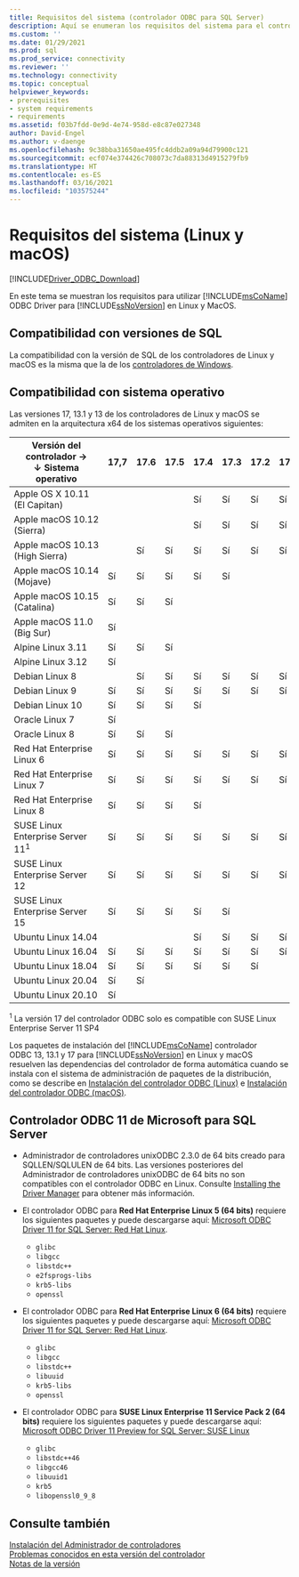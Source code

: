```yaml
---
title: Requisitos del sistema (controlador ODBC para SQL Server)
description: Aquí se enumeran los requisitos del sistema para el controlador ODBC para SQL Server en los sistemas operativos Linux y macOS.
ms.custom: ''
ms.date: 01/29/2021
ms.prod: sql
ms.prod_service: connectivity
ms.reviewer: ''
ms.technology: connectivity
ms.topic: conceptual
helpviewer_keywords:
- prerequisites
- system requirements
- requirements
ms.assetid: f03b7fdd-0e9d-4e74-958d-e8c87e027348
author: David-Engel
ms.author: v-daenge
ms.openlocfilehash: 9c38bba31650ae495fc4ddb2a09a94d79900c121
ms.sourcegitcommit: ecf074e374426c708073c7da88313d4915279fb9
ms.translationtype: HT
ms.contentlocale: es-ES
ms.lasthandoff: 03/16/2021
ms.locfileid: "103575244"
---
```

# <a name="system-requirements-linux-and-macos"></a>Requisitos del sistema (Linux y macOS)

[!INCLUDE[Driver_ODBC_Download](../../../includes/driver_odbc_download.md)]

En este tema se muestran los requisitos para utilizar [!INCLUDE[msCoName](../../../includes/msconame_md.md)] ODBC Driver para [!INCLUDE[ssNoVersion](../../../includes/ssnoversion-md.md)] en Linux y MacOS.

## <a name="sql-version-compatibility"></a>Compatibilidad con versiones de SQL

La compatibilidad con la versión de SQL de los controladores de Linux y macOS es la misma que la de los [controladores de Windows](../windows/system-requirements-installation-and-driver-files.md#sql-version-compatibility).

## <a name="operating-system-support"></a>Compatibilidad con sistema operativo

Las versiones 17, 13.1 y 13 de los controladores de Linux y macOS se admiten en la arquitectura x64 de los sistemas operativos siguientes:

|Versión del controlador&nbsp;&#8594;<br />&#8595; Sistema operativo     |17,7|17.6|17.5|17.4|17.3|17.2|17.1|17.0|13.1|13|
|-------------------------------|----|----|----|----|----|----|----|----|----|---|
|Apple OS X 10.11 (El Capitan)  |    |    |    |Sí |Sí |Sí |Sí |Sí |Sí |Sí|
|Apple macOS 10.12 (Sierra)     |    |    |    |Sí |Sí |Sí |Sí |Sí |Sí |Sí|
|Apple macOS 10.13 (High Sierra)|    |Sí |Sí |Sí |Sí |Sí |Sí |Sí |Sí |Sí|
|Apple macOS 10.14 (Mojave)     |Sí |Sí |Sí |Sí |Sí |    |    |    |    |   |
|Apple macOS 10.15 (Catalina)   |Sí |Sí |Sí |    |    |    |    |    |    |   |
|Apple macOS 11.0 (Big Sur)     |Sí |    |    |    |    |    |    |    |    |   |
|Alpine Linux 3.11              |Sí |Sí |Sí |    |    |    |    |    |    |   |
|Alpine Linux 3.12              |Sí |    |    |    |    |    |    |    |    |   |
|Debian Linux 8                 |    |Sí |Sí |Sí |Sí |Sí |Sí |Sí |Sí |Sí|
|Debian Linux 9                 |Sí |Sí |Sí |Sí |Sí |Sí |Sí |Sí |Sí |Sí|
|Debian Linux 10                |Sí |Sí |Sí |Sí |    |    |    |    |    |   |
|Oracle Linux 7                 |Sí |    |    |    |    |    |    |    |    |   |
|Oracle Linux 8                 |Sí |Sí |Sí |    |    |    |    |    |    |   |
|Red Hat Enterprise Linux 6     |Sí |Sí |Sí |Sí |Sí |Sí |Sí |Sí |Sí |Sí|
|Red Hat Enterprise Linux 7     |Sí |Sí |Sí |Sí |Sí |Sí |Sí |Sí |Sí |Sí|
|Red Hat Enterprise Linux 8     |Sí |Sí |Sí |Sí |    |    |    |    |    |   |
|SUSE Linux Enterprise Server 11<sup>1</sup>|Sí |Sí |Sí |Sí |Sí |Sí |Sí |Sí |Sí |Sí|
|SUSE Linux Enterprise Server 12|Sí |Sí |Sí |Sí |Sí |Sí |Sí |Sí |Sí |Sí|
|SUSE Linux Enterprise Server 15|Sí |Sí |Sí |Sí |Sí |    |    |    |    |   |
|Ubuntu Linux 14.04             |    |    |    |Sí |Sí |Sí |Sí |Sí |Sí |Sí|
|Ubuntu Linux 16.04             |Sí |Sí |Sí |Sí |Sí |Sí |Sí |Sí |Sí |Sí|
|Ubuntu Linux 18.04             |Sí |Sí |Sí |Sí |Sí |Sí |    |    |    |   |
|Ubuntu Linux 20.04             |Sí |Sí |    |    |    |    |    |    |    |   |
|Ubuntu Linux 20.10             |Sí |    |    |    |    |    |    |    |    |   |

<sup>1</sup> La versión 17 del controlador ODBC solo es compatible con SUSE Linux Enterprise Server 11 SP4

Los paquetes de instalación del [!INCLUDE[msCoName](../../../includes/msconame_md.md)] controlador ODBC 13, 13.1 y 17 para [!INCLUDE[ssNoVersion](../../../includes/ssnoversion-md.md)] en Linux y macOS resuelven las dependencias del controlador de forma automática cuando se instala con el sistema de administración de paquetes de la distribución, como se describe en [Instalación del controlador ODBC (Linux)](installing-the-microsoft-odbc-driver-for-sql-server.md) e [Instalación del controlador ODBC (macOS)](install-microsoft-odbc-driver-sql-server-macos.md).

## <a name="microsoft-odbc-driver-11-for-sql-server"></a>Controlador ODBC 11 de Microsoft para SQL Server  
  
* Administrador de controladores unixODBC 2.3.0 de 64 bits creado para SQLLEN/SQLULEN de 64 bits. Las versiones posteriores del Administrador de controladores unixODBC de 64 bits no son compatibles con el controlador ODBC en Linux. Consulte [Installing the Driver Manager](../../../connect/odbc/linux-mac/installing-the-driver-manager.md) para obtener más información.  
  
* El controlador ODBC para **Red Hat Enterprise Linux 5 (64 bits)** requiere los siguientes paquetes y puede descargarse aquí: [Microsoft ODBC Driver 11 for SQL Server: Red Hat Linux](https://go.microsoft.com/fwlink/?LinkId=267321).  
  * `glibc`  
  * `libgcc`  
  * `libstdc++`  
  * `e2fsprogs-libs`  
  * `krb5-libs`  
  * `openssl`  
  
* El controlador ODBC para **Red Hat Enterprise Linux 6 (64 bits)** requiere los siguientes paquetes y puede descargarse aquí: [Microsoft ODBC Driver 11 for SQL Server: Red Hat Linux](https://go.microsoft.com/fwlink/?LinkId=267321).  
  * `glibc`  
  * `libgcc`  
  * `libstdc++`  
  * `libuuid`  
  * `krb5-libs`  
  * `openssl`  
  
* El controlador ODBC para **SUSE Linux Enterprise 11 Service Pack 2 (64 bits)** requiere los siguientes paquetes y puede descargarse aquí: [Microsoft ODBC Driver 11 Preview for SQL Server: SUSE Linux](https://go.microsoft.com/fwlink/?LinkId=264916)  
  * `glibc`  
  * `libstdc++46`  
  * `libgcc46`  
  * `libuuid1`  
  * `krb5`  
  * `libopenssl0_9_8`  
  
## <a name="see-also"></a>Consulte también

[Instalación del Administrador de controladores](../../../connect/odbc/linux-mac/installing-the-driver-manager.md)  
[Problemas conocidos en esta versión del controlador](../../../connect/odbc/linux-mac/known-issues-in-this-version-of-the-driver.md)  
[Notas de la versión](../../../connect/odbc/linux-mac/release-notes-odbc-sql-server-linux-mac.md)  
